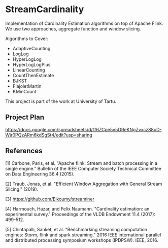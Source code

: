 # StreamCardinality
Implementation of Cardinality Estimation algorithms on top of Apache Flink. We use two approaches, aggregate function and window slicing.

Algorithms to Cover:
  * AdaptiveCounting
  * LogLog 
  * HyperLogLog
  * HyperLogLogPlus
  * LinearCounting
  * CountThenEstimate
  * BJKST
  * FlajoletMartin
  * KMinCount

This project is part of the work at University of Tartu.

## Project Plan
https://docs.google.com/spreadsheets/d/1f6ZCpe5v5OReKNgZvxcz88oD-Wjr0PQzARm6kdSgSt4/edit?usp=sharing
## References
[1] Carbone, Paris, et al. "Apache flink: Stream and batch processing in a single engine." Bulletin of the IEEE Computer Society Technical Committee on Data Engineering 36.4 (2015). 

[2] Traub, Jonas, et al. "Efficient Window Aggregation with General Stream Slicing." (2019).

[3] https://github.com/Elkoumy/streaminer

[4] Harmouch, Hazar, and Felix Naumann. "Cardinality estimation: an experimental survey." Proceedings of the VLDB Endowment 11.4 (2017): 499-512.

[5] Chintapalli, Sanket, et al. "Benchmarking streaming computation engines: Storm, flink and spark streaming." 2016 IEEE international parallel and distributed processing symposium workshops (IPDPSW). IEEE, 2016.
